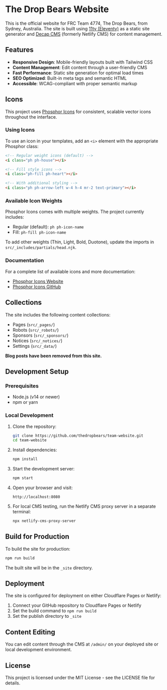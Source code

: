 # The Drop Bears Website

This is the official website for FRC Team 4774, The Drop Bears, from Sydney, Australia. The site is built using [11ty (Eleventy)](https://www.11ty.dev/) as a static site generator and [Decap CMS](https://decapcms.org/) (formerly Netlify CMS) for content management.

## Features

- **Responsive Design**: Mobile-friendly layouts built with Tailwind CSS
- **Content Management**: Edit content through a user-friendly CMS
- **Fast Performance**: Static site generation for optimal load times
- **SEO Optimized**: Built-in meta tags and semantic HTML
- **Accessible**: WCAG-compliant with proper semantic markup

## Icons

This project uses [Phosphor Icons](https://phosphoricons.com/) for consistent, scalable vector icons throughout the interface.

### Using Icons

To use an icon in your templates, add an `<i>` element with the appropriate Phosphor class:

```html
<!-- Regular weight icons (default) -->
<i class="ph ph-house"></i>

<!-- Fill style icons -->
<i class="ph-fill ph-heart"></i>

<!-- With additional styling -->
<i class="ph ph-arrow-left w-4 h-4 mr-2 text-primary"></i>
```

### Available Icon Weights

Phosphor Icons comes with multiple weights. The project currently includes:

- Regular (default): `ph ph-icon-name`
- Fill: `ph-fill ph-icon-name`

To add other weights (Thin, Light, Bold, Duotone), update the imports in `src/_includes/partials/head.njk`.

### Documentation

For a complete list of available icons and more documentation:

- [Phosphor Icons Website](https://phosphoricons.com/)
- [Phosphor Icons GitHub](https://github.com/phosphor-icons/phosphor-web)

## Collections

The site includes the following content collections:

- Pages (`src/_pages/`)
- Robots (`src/_robots/`)
- Sponsors (`src/_sponsors/`)
- Notices (`src/_notices/`)
- Settings (`src/_data/`)

**Blog posts have been removed from this site.**

## Development Setup

### Prerequisites

- Node.js (v14 or newer)
- npm or yarn

### Local Development

1. Clone the repository:
   ```bash
   git clone https://github.com/thedropbears/team-website.git
   cd team-website
   ```

2. Install dependencies:
   ```bash
   npm install
   ```

3. Start the development server:
   ```bash
   npm start
   ```

4. Open your browser and visit:
   ```
   http://localhost:8080
   ```

5. For local CMS testing, run the Netlify CMS proxy server in a separate terminal:
   ```bash
   npx netlify-cms-proxy-server
   ```

## Build for Production

To build the site for production:

```bash
npm run build
```

The built site will be in the `_site` directory.

## Deployment

The site is configured for deployment on either Cloudflare Pages or Netlify:

1. Connect your GitHub repository to Cloudflare Pages or Netlify
2. Set the build command to `npm run build`
3. Set the publish directory to `_site`

## Content Editing

You can edit content through the CMS at `/admin/` on your deployed site or local development environment.

## License

This project is licensed under the MIT License - see the LICENSE file for details.
